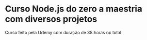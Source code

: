 # Curso Node.js do zero a maestria com diversos projetos
Curso feito pela Udemy com duração de 38 horas no total
